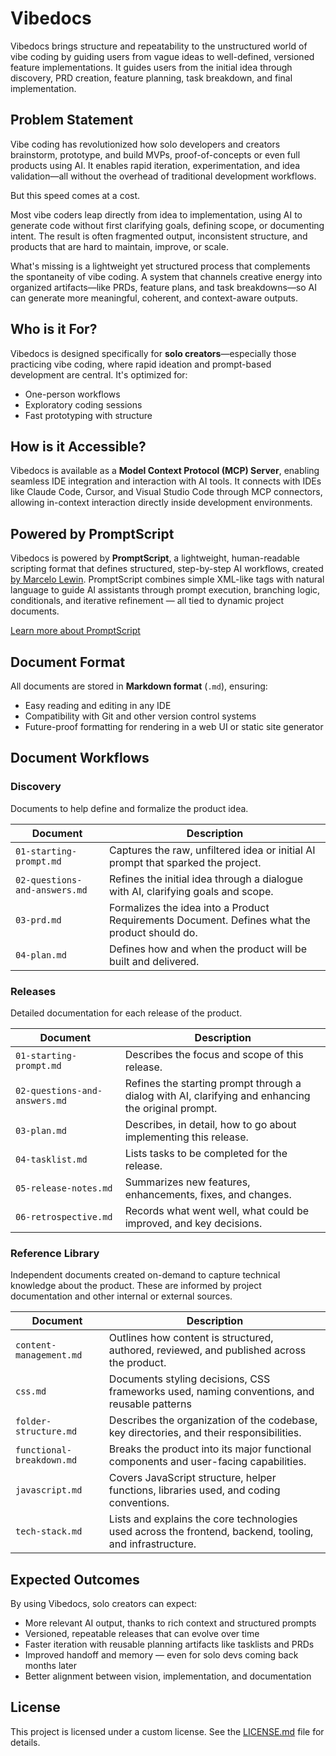 # Vibedocs

Vibedocs brings structure and repeatability to the unstructured world of vibe coding by guiding users from vague ideas to well-defined, versioned feature implementations. It guides users from the initial idea through discovery, PRD creation, feature planning, task breakdown, and final implementation.

## Problem Statement

Vibe coding has revolutionized how solo developers and creators brainstorm, prototype, and build MVPs, proof-of-concepts or even full products using AI. It enables rapid iteration, experimentation, and idea validation—all without the overhead of traditional development workflows.

But this speed comes at a cost.

Most vibe coders leap directly from idea to implementation, using AI to generate code without first clarifying goals, defining scope, or documenting intent. The result is often fragmented output, inconsistent structure, and products that are hard to maintain, improve, or scale.

What's missing is a lightweight yet structured process that complements the spontaneity of vibe coding. A system that channels creative energy into organized artifacts—like PRDs, feature plans, and task breakdowns—so AI can generate more meaningful, coherent, and context-aware outputs.

## Who is it For?

Vibedocs is designed specifically for **solo creators**—especially those practicing vibe coding, where rapid ideation and prompt-based development are central. It's optimized for:

- One-person workflows
- Exploratory coding sessions
- Fast prototyping with structure

## How is it Accessible?

Vibedocs is available as a **Model Context Protocol (MCP) Server**, enabling seamless IDE integration and interaction with AI tools. It connects with IDEs like Claude Code, Cursor, and Visual Studio Code through MCP connectors, allowing in-context interaction directly inside development environments.

## Powered by PromptScript

Vibedocs is powered by **PromptScript**, a lightweight, human-readable scripting format that defines structured, step-by-step AI workflows, created [by Marcelo Lewin](https://www.bymarcelolewin.com). PromptScript combines simple XML-like tags with natural language to guide AI assistants through prompt execution, branching logic, conditionals, and iterative refinement — all tied to dynamic project documents.

[Learn more about PromptScript](.vibedocs/reference-library/promptscript-reference.md)

## Document Format

All documents are stored in **Markdown format** (`.md`), ensuring:

- Easy reading and editing in any IDE
- Compatibility with Git and other version control systems
- Future-proof formatting for rendering in a web UI or static site generator

## Document Workflows

### Discovery
Documents to help define and formalize the product idea.

| Document                   | Description                                                                      |
| -------------------------- | -------------------------------------------------------------------------------- |
| `01-starting-prompt.md` | Captures the raw, unfiltered idea or initial AI prompt that sparked the project. |
| `02-questions-and-answers.md` | Refines the initial idea through a dialogue with AI, clarifying goals and scope. |
| `03-prd.md` | Formalizes the idea into a Product Requirements Document. Defines what the product should do. |
| `04-plan.md` | Defines how and when the product will be built and delivered. |

### Releases
Detailed documentation for each release of the product.

| Document           | Description                                                        |
| ------------------ | ------------------------------------------------------------------ |
| `01-starting-prompt.md` | Describes the focus and scope of this release. |
| `02-questions-and-answers.md` | Refines the starting prompt through a dialog with AI, clarifying and enhancing the original prompt. |
| `03-plan.md` | Describes, in detail, how to go about implementing this release. |
| `04-tasklist.md` | Lists tasks to be completed for the release. |
| `05-release-notes.md` | Summarizes new features, enhancements, fixes, and changes. |
| `06-retrospective.md` | Records what went well, what could be improved, and key decisions. |

### Reference Library 
Independent documents created on-demand to capture technical knowledge about the product. These are informed by project documentation and other internal or external sources.

| Document           | Description                                                        |
| ------------------ | ------------------------------------------------------------------ |
| `content-management.md` | Outlines how content is structured, authored, reviewed, and published across the product. |
| `css.md` | Documents styling decisions, CSS frameworks used, naming conventions, and reusable patterns  |
| `folder-structure.md` | Describes the organization of the codebase, key directories, and their responsibilities.|
| `functional-breakdown.md` | Breaks the product into its major functional components and user-facing capabilities.|
| `javascript.md` | Covers JavaScript structure, helper functions, libraries used, and coding conventions.|
| `tech-stack.md` | Lists and explains the core technologies used across the frontend, backend, tooling, and infrastructure.|

## Expected Outcomes

By using Vibedocs, solo creators can expect:
- More relevant AI output, thanks to rich context and structured prompts
- Versioned, repeatable releases that can evolve over time
- Faster iteration with reusable planning artifacts like tasklists and PRDs
- Improved handoff and memory — even for solo devs coming back months later
- Better alignment between vision, implementation, and documentation

## License

This project is licensed under a custom license. See the [LICENSE.md](LICENSE.md) file for details.
